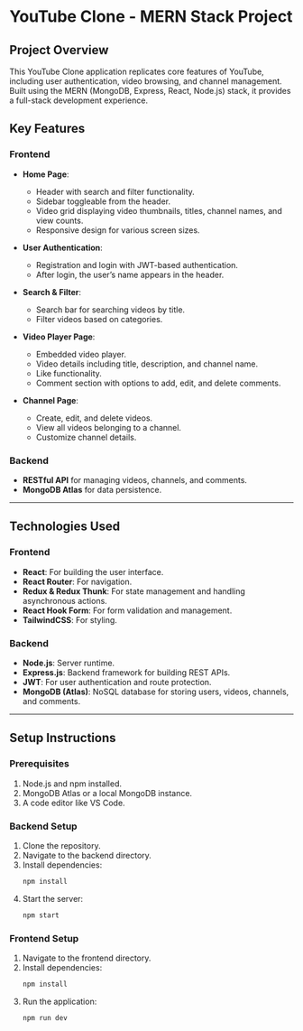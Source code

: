 # YouTube Clone - MERN Stack Project

## Project Overview

This YouTube Clone application replicates core features of YouTube, including user authentication, video browsing, and channel management. Built using the MERN (MongoDB, Express, React, Node.js) stack, it provides a full-stack development experience.

## Key Features

### Frontend

- **Home Page**:

  - Header with search and filter functionality.
  - Sidebar toggleable from the header.
  - Video grid displaying video thumbnails, titles, channel names, and view counts.
  - Responsive design for various screen sizes.

- **User Authentication**:

  - Registration and login with JWT-based authentication.
  - After login, the user’s name appears in the header.

- **Search & Filter**:

  - Search bar for searching videos by title.
  - Filter videos based on categories.

- **Video Player Page**:

  - Embedded video player.
  - Video details including title, description, and channel name.
  - Like functionality.
  - Comment section with options to add, edit, and delete comments.

- **Channel Page**:
  - Create, edit, and delete videos.
  - View all videos belonging to a channel.
  - Customize channel details.

### Backend

- **RESTful API** for managing videos, channels, and comments.
- **MongoDB Atlas** for data persistence.

---

## Technologies Used

### Frontend

- **React**: For building the user interface.
- **React Router**: For navigation.
- **Redux & Redux Thunk**: For state management and handling asynchronous actions.
- **React Hook Form**: For form validation and management.
- **TailwindCSS**: For styling.

### Backend

- **Node.js**: Server runtime.
- **Express.js**: Backend framework for building REST APIs.
- **JWT**: For user authentication and route protection.
- **MongoDB (Atlas)**: NoSQL database for storing users, videos, channels, and comments.

---

## Setup Instructions

### Prerequisites

1. Node.js and npm installed.
2. MongoDB Atlas or a local MongoDB instance.
3. A code editor like VS Code.

### Backend Setup

1. Clone the repository.
2. Navigate to the backend directory.
3. Install dependencies:
   ```bash
   npm install
   ```
4. Start the server:
   ```bash
   npm start
   ```

### Frontend Setup

1. Navigate to the frontend directory.
2. Install dependencies:
   ```bash
   npm install
   ```
3. Run the application:
   ```bash
   npm run dev
   ```
